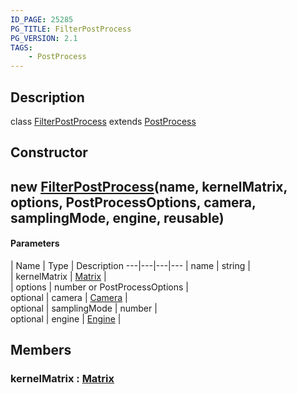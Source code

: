```yaml
---
ID_PAGE: 25285
PG_TITLE: FilterPostProcess
PG_VERSION: 2.1
TAGS:
    - PostProcess
---
```

## Description

class [FilterPostProcess](/classes/3.0/FilterPostProcess) extends [PostProcess](/classes/3.0/PostProcess)



## Constructor

## new [FilterPostProcess](/classes/3.0/FilterPostProcess)(name, kernelMatrix, options, PostProcessOptions, camera, samplingMode, engine, reusable)



#### Parameters
 | Name | Type | Description
---|---|---|---
 | name | string |      
 | kernelMatrix | [Matrix](/classes/3.0/Matrix) |      
 | options | number or PostProcessOptions |   
optional | camera | [Camera](/classes/3.0/Camera) |      
optional | samplingMode | number |      
optional | engine | [Engine](/classes/3.0/Engine) |      
## Members

### kernelMatrix : [Matrix](/classes/3.0/Matrix)



